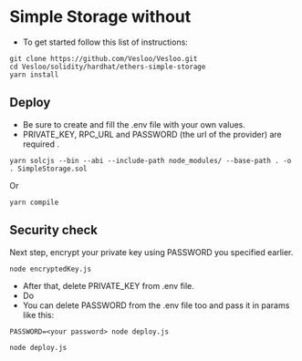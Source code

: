 # Simple Storage without

-   To get started follow this list of instructions:

```
git clone https://github.com/Vesloo/Vesloo.git
cd Vesloo/solidity/hardhat/ethers-simple-storage
yarn install
```

## Deploy

-   Be sure to create and fill the .env file with your own values.
-   PRIVATE_KEY, RPC_URL and PASSWORD (the url of the provider) are required .

```
yarn solcjs --bin --abi --include-path node_modules/ --base-path . -o . SimpleStorage.sol
```

Or

```
yarn compile
```

## Security check

Next step, encrypt your private key using PASSWORD you specified earlier.

```
node encryptedKey.js
```

-   After that, delete PRIVATE_KEY from .env file.
-   Do
-   You can delete PASSWORD from the .env file too and pass it in params like this:

```
PASSWORD=<your password> node deploy.js
```

```
node deploy.js
```
